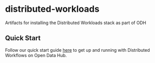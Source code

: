 # distributed-workloads
Artifacts for installing the Distributed Workloads stack as part of ODH

## Quick Start

Follow our quick start guide [here](/Quick-Start.md) to get up and running with Distributed Workflows on Open Data Hub.  
